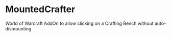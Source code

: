 # MountedCrafter
World of Warcraft AddOn to allow clicking on a Crafting Bench without auto-dismounting
